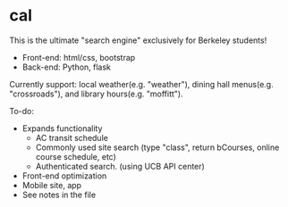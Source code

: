 # cal

This is the ultimate "search engine" exclusively for Berkeley students!
- Front-end: html/css, bootstrap
- Back-end: Python, flask

Currently support: local weather(e.g. "weather"), dining hall menus(e.g. "crossroads"), and library hours(e.g. "moffitt").

To-do:

- Expands functionality
  - AC transit schedule
  - Commonly used site search (type "class", return bCourses, online course schedule, etc)
  - Authenticated search. (using UCB API center)
- Front-end optimization
- Mobile site, app
- See notes in the file
